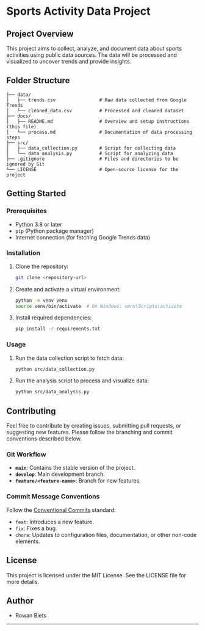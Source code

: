 # Sports Activity Data Project

## Project Overview
This project aims to collect, analyze, and document data about sports activities using public data sources. The data will be processed and visualized to uncover trends and provide insights.

## Folder Structure
```
├── data/
│   ├── trends.csv                # Raw data collected from Google Trends
│   └── cleaned_data.csv          # Processed and cleaned dataset
├── docs/
│   ├── README.md                 # Overview and setup instructions (this file)
│   └── process.md                # Documentation of data processing steps
├── src/
│   ├── data_collection.py        # Script for collecting data
│   └── data_analysis.py          # Script for analyzing data
├── .gitignore                    # Files and directories to be ignored by Git
└── LICENSE                       # Open-source license for the project
```

## Getting Started

### Prerequisites
- Python 3.8 or later
- `pip` (Python package manager)
- Internet connection (for fetching Google Trends data)

### Installation
1. Clone the repository:
   ```bash
   git clone <repository-url>
   ```
2. Create and activate a virtual environment:
   ```bash
   python -m venv venv
   source venv/bin/activate  # On Windows: venv\Scripts\activate
   ```
3. Install required dependencies:
   ```bash
   pip install -r requirements.txt
   ```

### Usage
1. Run the data collection script to fetch data:
   ```bash
   python src/data_collection.py
   ```
2. Run the analysis script to process and visualize data:
   ```bash
   python src/data_analysis.py
   ```

## Contributing
Feel free to contribute by creating issues, submitting pull requests, or suggesting new features. Please follow the branching and commit conventions described below.

### Git Workflow
- **`main`**: Contains the stable version of the project.
- **`develop`**: Main development branch.
- **`feature/<feature-name>`**: Branch for new features.

### Commit Message Conventions
Follow the [Conventional Commits](https://www.conventionalcommits.org/) standard:
- `feat`: Introduces a new feature.
- `fix`: Fixes a bug.
- `chore`: Updates to configuration files, documentation, or other non-code elements.

## License
This project is licensed under the MIT License. See the LICENSE file for more details.

## Author
- Rowan Biets

---

